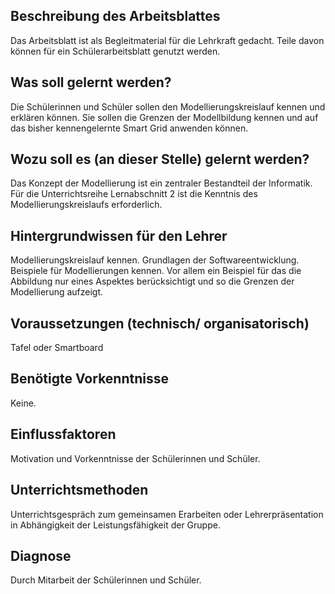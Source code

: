 ## Beschreibung des Arbeitsblattes

Das Arbeitsblatt ist als Begleitmaterial für die Lehrkraft gedacht. Teile davon können für ein Schülerarbeitsblatt genutzt werden.

## Was soll gelernt werden?

Die Schülerinnen und Schüler sollen den Modellierungskreislauf kennen und erklären können. Sie sollen die Grenzen der Modellbildung kennen und auf das bisher kennengelernte Smart Grid anwenden können.

## Wozu soll es (an dieser Stelle) gelernt werden?

Das Konzept der Modellierung ist ein zentraler Bestandteil der Informatik. Für die Unterrichtsreihe Lernabschnitt 2 ist die Kenntnis des Modellierungskreislaufs erforderlich.

## Hintergrundwissen für den Lehrer

Modellierungskreislauf kennen. Grundlagen der Softwareentwicklung. Beispiele für Modellierungen kennen. Vor allem ein Beispiel für das die Abbildung nur eines Aspektes berücksichtigt und so die Grenzen der Modellierung aufzeigt.

## Voraussetzungen (technisch/ organisatorisch)

Tafel oder Smartboard

## Benötigte Vorkenntnisse

Keine.

## Einflussfaktoren

Motivation und Vorkenntnisse der Schülerinnen und Schüler.

## Unterrichtsmethoden

Unterrichtsgespräch zum gemeinsamen Erarbeiten oder Lehrerpräsentation in Abhängigkeit der Leistungsfähigkeit der Gruppe.

## Diagnose

Durch Mitarbeit der Schülerinnen und Schüler.
